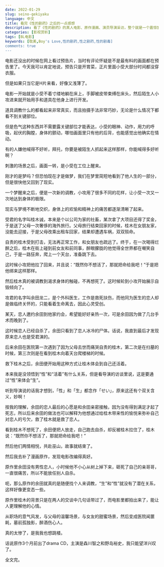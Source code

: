 ```yaml
---
date: 2022-01-29
slug: seino-gekiyaku
language: 中文
title: 看完《性的剧药》之后的一点感想
description: 看了《性的剧药》的真人电影、原作漫画、演员导演采访，整个就是一个震惊加佩服。
categories: [影视赏析]
tags: [BL电影]
keywords: [耽美,Boy's Love,性的剧药,性之剧药,性的剧毒]
comments: true
---
```


电影还没出的时候在网上看过预告片，当时有评论怀疑是不是最有料的画面都在预告里了。今天我可以肯定地说，预告只是开胃菜，正片里面小受大部分时间都没穿衣服。

但是如果只当它是H片来看，好像又浅薄了。

电影一开始就是小受不着寸缕地躺在床上，手脚被皮带束缚在床头，然后陌生人小攻进来就开始用手和道具在他身上进行开发。

道具调教什么的都看起来非常真实，而且拍摄手法非常巧妙，无论是什么情况下都看不到关键部位。

但是色气这种东西并不需要露关键部位才能表达，小受的眼神、动作，用力的呼吸，起伏的胸膛，身体的颤动，哪怕画面里只有他的后背，也能感觉出他确实在情动。

有的人嫌他喊得不好听，拜托，你要是被陌生人抓起来这样那样，你能喊得多好听啊？

刺激的场景之后，画面一转，是小受在工位上醒来。

刚才的是梦吗？但恐怕现在才是做梦，我们在梦里简短地看到了他人生的一部分，但是很快他又回到了现实。

一个梦醒来之后，便是一次新的调教，小攻用了很多不同的花样，让小受一次又一次地达到身体的极限。

现实与梦境不断地交织，身体上的欢愉和精神上的痛苦都逐渐清晰了起来。

受君的名字叫桂木诚，本来是个以公司为家的社畜，某次拿了大项目还得了奖金，于是送了父母一次奢侈的海外旅行。父母旅行结束回家的时候，桂木在女朋友家，没能去迎接，于是父母改乘出租车回家，结果却遭遇车祸，双双殒命。

自责的桂木受到打击，无法再正常工作，和女朋友也疏远了。终于，在一次喝得烂醉之后，桂木在街上碰到前女友和前同事，醉眼朦胧的他觉得全世界都在嘲笑自己，于是一路狂奔，爬上一个天台，准备跳下去。

这时候小攻把他拉了回来，并且说：“既然你不想活了，那就把命给我吧！”于是把他绑来这样那样。

然后桂木真的被调教到渴求身体的触碰，不再想死了。这时候轮到小攻开始展示自毁倾向了。

攻君的名字叫余田龙二，是个外科医生，工作是救死扶伤，而他同为医生的恋人却是做临终关怀的，只能看着生命离去，因此心灵受创。

某天，恋人邀约余田到他家约会，希望能好好亲热一次，可是余田因为做了几台手术而晚到了。

这时候恋人已经自杀了，余田只看到了恋人冰冷的尸体。话说，我直到最后才发现原来恋人也是受君演的。

后来余田在医院第一次遇到了因为父母去世而痛哭自责的桂木，第二次是在扫墓的时候，第三次则是在看到桂木向着天台爬楼梯的时候。

救下桂木之后，余田便开始用这种方式让桂木体会到自己还活着。

本来我是没领悟到“性”和“活着”有什么关系，但是看导演的访谈里说，这是要通过“性”来体会“生”。

听到导演说的话我才想到，「性」和「生」都念作「せい」，原来这还有个双关含义，妙啊！

按我的理解，余田的恋人最后的心愿是和余田亲密接触，因为没有得到满足才起了死志，所以后来余田的做法也可以解释为他想通过给桂木带来性的愉悦来弥补自己对恋人的亏欠，救了桂木就是救了恋人。

看到桂木不想死了，余田便把人放走，自己跑去自杀，却反被桂木拉住了，桂木说：“既然你不想活了，那就把命给我吧！”

然后他们两情相悦，共赴巫山，故事就结束了。

然后我去补了漫画原作，发现电影改编得真好。

原作里余田没有男性恋人，小时候他不小心从树上掉下来，砸死了自己的亲哥哥，一直很痛苦，所以不能放任别人自杀。

呃，那么原作的余田就真的是随便找个人来调教，“生”和“性”就没有了潜在关系，这样好像更变态一些。

原作里桂木的背景只是在两人的交谈中几句话带过了，而电影里都拍出来了，能让人更理解他的心情。

从职场的意气风发，与父母的温馨场景，与女友的甜蜜场景，然后变成医院闻噩耗，墓前孤独影，醉酒伤心人。

真的太惨了，是我我也想跳楼。

话说原作3个月前出了drama CD，主演是森川智之和野岛裕史，我只能望洋兴叹了。

全文完。